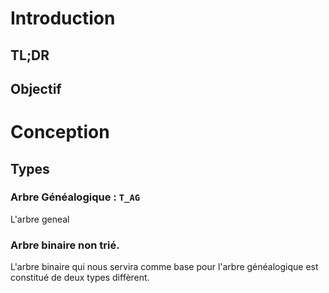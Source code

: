 # Introduction 
## TL;DR


## Objectif

# Conception 
## Types 
### Arbre Généalogique : ``T_AG``
L'arbre geneal
### Arbre binaire non trié.
L'arbre binaire qui  nous servira comme base pour l'arbre généalogique est constitué de deux types diffèrent.


<!--stackedit_data:
eyJoaXN0b3J5IjpbODkxNTA2NTY5XX0=
-->